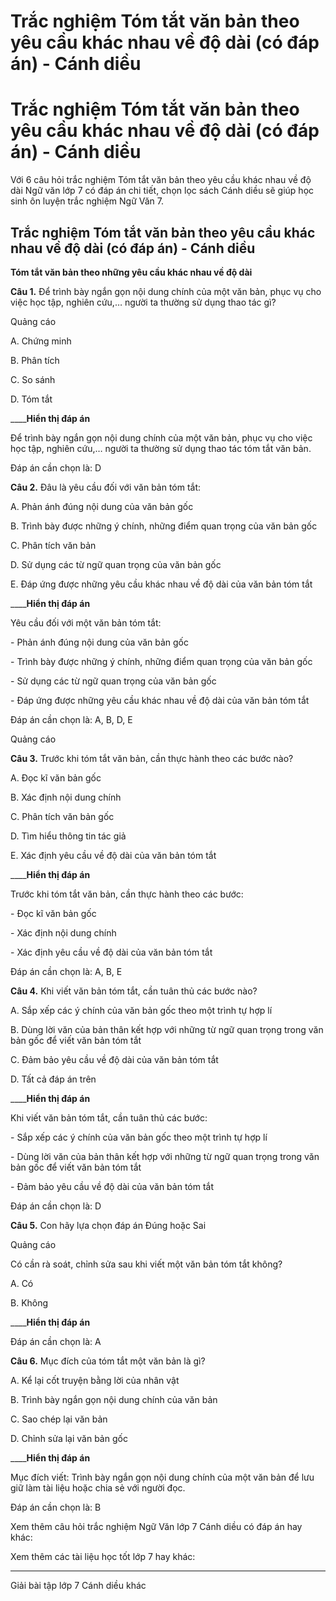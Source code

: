 # Trắc nghiệm Tóm tắt văn bản theo yêu cầu khác nhau về độ dài (có đáp án) - Cánh diều

# Trắc nghiệm Tóm tắt văn bản theo yêu cầu khác nhau về độ dài (có đáp án) - Cánh diều

Với 6 câu hỏi trắc nghiệm Tóm tắt văn bản theo yêu cầu khác nhau về độ dài Ngữ văn lớp 7 có đáp án chi tiết, chọn lọc sách Cánh diều sẽ giúp học sinh ôn luyện trắc nghiệm Ngữ Văn 7.

## Trắc nghiệm Tóm tắt văn bản theo yêu cầu khác nhau về độ dài (có đáp án) - Cánh diều

**Tóm tắt văn bản theo những yêu cầu khác nhau về độ dài**

**Câu 1.** Để trình bày ngắn gọn nội dung chính của một văn bản, phục vụ cho việc học tập, nghiên cứu,… người ta thường sử dụng thao tác gì?

Quảng cáo

A. Chứng minh

B. Phân tích

C. So sánh

D. Tóm tắt

____**Hiển thị đáp án**

Để trình bày ngắn gọn nội dung chính của một văn bản, phục vụ cho việc học tập, nghiên cứu,… người ta thường sử dụng thao tác tóm tắt văn bản.

Đáp án cần chọn là: D

**Câu 2.** Đâu là yêu cầu đối với văn bản tóm tắt:

A. Phản ánh đúng nội dung của văn bản gốc

B. Trình bày được những ý chính, những điểm quan trọng của văn bản gốc

C. Phân tích văn bản

D. Sử dụng các từ ngữ quan trọng của văn bản gốc

E. Đáp ứng được những yêu cầu khác nhau về độ dài của văn bản tóm tắt

____**Hiển thị đáp án**

Yêu cầu đối với một văn bản tóm tắt:

\- Phản ánh đúng nội dung của văn bản gốc

\- Trình bày được những ý chính, những điểm quan trọng của văn bản gốc

\- Sử dụng các từ ngữ quan trọng của văn bản gốc

\- Đáp ứng được những yêu cầu khác nhau về độ dài của văn bản tóm tắt

Đáp án cần chọn là: A, B, D, E

Quảng cáo

**Câu 3.** Trước khi tóm tắt văn bản, cần thực hành theo các bước nào?

A. Đọc kĩ văn bản gốc

B. Xác định nội dung chính

C. Phân tích văn bản gốc

D. Tìm hiểu thông tin tác giả

E. Xác định yêu cầu về độ dài của văn bản tóm tắt

____**Hiển thị đáp án**

Trước khi tóm tắt văn bản, cần thực hành theo các bước:

\- Đọc kĩ văn bản gốc

\- Xác định nội dung chính

\- Xác định yêu cầu về độ dài của văn bản tóm tắt

Đáp án cần chọn là: A, B, E

**Câu 4.** Khi viết văn bản tóm tắt, cần tuân thủ các bước nào?

A. Sắp xếp các ý chính của văn bản gốc theo một trình tự hợp lí

B. Dùng lời văn của bản thân kết hợp với những từ ngữ quan trọng trong văn bản gốc để viết văn bản tóm tắt

C. Đảm bảo yêu cầu về độ dài của văn bản tóm tắt

D. Tất cả đáp án trên

____**Hiển thị đáp án**

Khi viết văn bản tóm tắt, cần tuân thủ các bước:

\- Sắp xếp các ý chính của văn bản gốc theo một trình tự hợp lí

\- Dùng lời văn của bản thân kết hợp với những từ ngữ quan trọng trong văn bản gốc để viết văn bản tóm tắt

\- Đảm bảo yêu cầu về độ dài của văn bản tóm tắt

Đáp án cần chọn là: D

**Câu 5.** Con hãy lựa chọn đáp án Đúng hoặc Sai

Quảng cáo

Có cần rà soát, chỉnh sửa sau khi viết một văn bản tóm tắt không?

A. Có

B. Không

____**Hiển thị đáp án**

Đáp án cần chọn là: A

**Câu 6.** Mục đích của tóm tắt một văn bản là gì?

A. Kể lại cốt truyện bằng lời của nhân vật

B. Trình bày ngắn gọn nội dung chính của văn bản

C. Sao chép lại văn bản

D. Chỉnh sửa lại văn bản gốc

____**Hiển thị đáp án**

Mục đích viết: Trình bày ngắn gọn nội dung chính của một văn bản để lưu giữ làm tài liệu hoặc chia sẻ với người đọc.

Đáp án cần chọn là: B

Xem thêm câu hỏi trắc nghiệm Ngữ Văn lớp 7 Cánh diều có đáp án hay khác:

Xem thêm các tài liệu học tốt lớp 7 hay khác:

* * *

Giải bài tập lớp 7 Cánh diều khác
